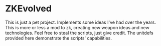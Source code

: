 # ZKEvolved
This is just a pet project. Implements some ideas I've had over the years. This is more or less a mod to zk, creating new weapon ideas and new technologies. Feel free to steal the scripts, just give credit. The unitdefs provided here demonstrate the scripts' capabilities.
